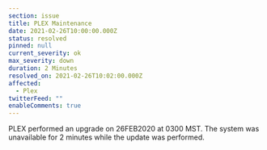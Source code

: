 ```yaml
---
section: issue
title: PLEX Maintenance
date: 2021-02-26T10:00:00.000Z
status: resolved
pinned: null
current_severity: ok
max_severity: down
duration: 2 Minutes
resolved_on: 2021-02-26T10:02:00.000Z
affected:
  - Plex
twitterFeed: ""
enableComments: true
---
```

PLEX performed an upgrade on 26FEB2020 at 0300 MST. The system was unavailable for 2 minutes while the update was performed.